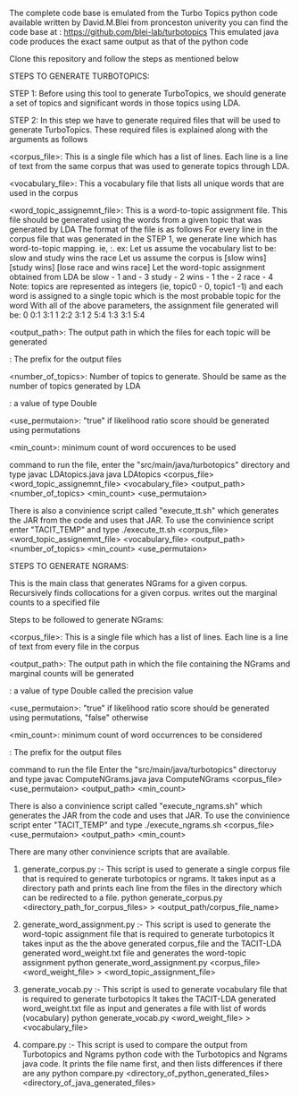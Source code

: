 The complete code base is emulated from the Turbo Topics python code available written by David.M.Blei from pronceston univerity
you can find the code base at : https://github.com/blei-lab/turbotopics
This emulated java code produces the exact same output as that of the python code

Clone this repository and follow the steps as mentioned below

STEPS TO GENERATE TURBOTOPICS:

 STEP 1: Before using this tool to generate TurboTopics, we should generate a set of topics and significant words in those topics using LDA.

 STEP 2: In this step we have to generate required files that will be used to generate TurboTopics. These required files is explained along with the arguments as follows

 <corpus_file>: This is a single file which has a list of lines. Each line is a line of text from the same corpus that was used to generate topics through LDA.

 <vocabulary_file>: This a vocabulary file that lists all unique words that are used in the corpus

 <word_topic_assignemnt_file>: This is a word-to-topic assignment file. This file should be generated using the words from a given topic that was generated by LDA
 The format of the file is as follows
 For every line in the corpus file that was generated in the STEP 1, we generate line which has word-to-topic mapping. ie,
 <line-number> <vocab-index-of-the-word>:<topic-to-which-this-word-is-assigned>. ex:
 Let us assume the vocabulary list to be:
 slow
 and
 study
 wins
 the
 race
 Let us assume the corpus is
 [slow wins]
 [study wins]
 [lose race and wins race]
 Let the word-topic assignment obtained from LDA be
 slow - 1
 and - 3
 study - 2
 wins - 1
 the - 2
 race - 4
 Note: topics are represented as integers (ie, topic0 - 0, topic1 -1) and each word is assigned to a single topic which is the most probable topic for the word
 With all of the above parameters, the assignment file generated will be:
 0 0:1 3:1
 1 2:2 3:1
 2 5:4 1:3 3:1 5:4

 <output_path>: The output path in which the files for each topic will be generated

 <prefix>: The prefix for the output files

 <number_of_topics>: Number of topics to generate. Should be same as the number of topics generated by LDA

 <pvalue>: a value of type Double

 <use_permutaion>: "true" if likelihood ratio score should be generated using permutations

 <min_count>: minimum count of word occurences to be used


 command to run the file,
 enter the "src/main/java/turbotopics" directory and type
 javac LDAtopics.java
 java LDAtopics <corpus_file> <word_topic_assignemnt_file> <vocabulary_file> <output_path> <number_of_topics> <min_count> <pvalue> <use_permutaion> <prefix>

 There is also a convinience script called "execute_tt.sh" which generates the JAR from the code and uses that JAR. To use the convinience script enter "TACIT_TEMP" and type
 ./execute_tt.sh <corpus_file> <word_topic_assignemnt_file> <vocabulary_file> <output_path> <number_of_topics> <min_count> <pvalue> <use_permutaion> <prefix>


STEPS TO GENERATE NGRAMS:

This is the main class that generates NGrams for a given corpus.
Recursively finds collocations for a given corpus.  writes out the marginal counts to a specified file

Steps to be followed to generate NGrams:
 
  <corpus_file>: This is a single file which has a list of lines. Each line is a line of text from every file in the corpus
 
  <output_path>: The output path in which the file containing the NGrams and marginal counts will be generated
 
  <pvalue>: a value of type Double called the precision value
 
  <use_permutaion>: "true" if likelihood ratio score should be generated using permutations, "false" otherwise
 
  <min_count>: minimum count of word occurrences to be considered

  <prefix>: The prefix for the output files
 
  command to run the file
  Enter the "src/main/java/turbotopics" directoruy and type
  javac ComputeNGrams.java
  java ComputeNGrams <corpus_file> <pvalue> <use_permutaion> <output_path> <min_count> <prefix>

  There is also a convinience script called "execute_ngrams.sh" which generates the JAR from the code and uses that JAR. To use the convinience script enter "TACIT_TEMP" and type
   ./execute_ngrams.sh <corpus_file> <pvalue> <use_permutaion> <output_path> <min_count> <prefix>



There are many other convinience scripts that are available.

1. generate_corpus.py :-
This script is used to generate a single corpus file that is required to generate turbotopics or ngrams.
It takes input as a directory path and prints each line from the files in the directory which can be redirected
to a file.
python generate_corpus.py <directory_path_for_corpus_files>  >  <output_path/corpus_file_name>

2. generate_word_assignment.py :-
This script is used to generate the word-topic assignment file that is required to generate turbotopics
It takes input as the the above generated corpus_file and the TACIT-LDA generated  word_weight.txt file
and generates the word-topic assignment
python generate_word_assignment.py <corpus_file> <word_weight_file>  >  <word_topic_assignment_file>

3. generate_vocab.py :-
This script is used to generate vocabulary file that is required to generate turbotopics
It takes the TACIT-LDA generated word_weight.txt file as input and generates a file with list of words (vocabulary)
python generate_vocab.py <word_weight_file>  > <vocabulary_file>

4. compare.py :-
This script is used to compare the output from Turbotopics and Ngrams python code with the Turbotopics and Ngrams java code.
It prints the file name first, and then lists differences if there are any
python compare.py <directory_of_python_generated_files> <directory_of_java_generated_files>


